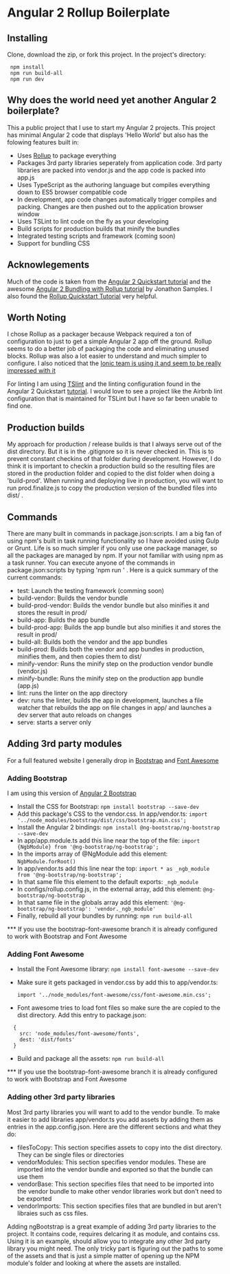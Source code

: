 # Angular 2 Rollup Boilerplate

## Installing

Clone, download the zip, or fork this project. In the project's directory:

  ```
   npm install
   npm run build-all
   npm run dev
  ```

## Why does the world need yet another Angular 2 boilerplate?

This a public project that I use to start my Angular 2 projects. This project has minimal Angular 2 code that displays 'Hello World' but also has the folowing features built in:

- Uses [Rollup](https://github.com/rollup/rollup) to package everything
- Packages 3rd party libraries seperately from application code. 3rd party libraries are packed into vendor.js and the app code is packed into app.js
- Uses TypeScript as the authoring language but compiles everything down to ES5 browser compatible code
- In development, app code changes automatically trigger compiles and packing. Changes are then pushed out to the application browser window
- Uses TSLint to lint code on the fly as your developing
- Build scripts for production builds that minify the bundles
- Integrated testing scripts and framework (coming soon)
- Support for bundling CSS

## Acknowlegements

Much of the code is taken from the [Angular 2 Quickstart tutorial](https://angular.io/docs/ts/latest/quickstart.html) and the awesome [Angular 2 Bundling with Rollup tutorial](https://medium.com/@jonnysamps/angular-2-bundling-with-rollup-4738d0148a2c#.7fc9ox9r6) by Jonathon Samples. I also found the [Rollup Quickstart Tutorial](https://github.com/rollup/rollup/wiki/Quickstart-Tutorial) very helpful.

## Worth Noting

I chose Rollup as a packager because Webpack required a ton of configuration to just to get a simple Angular 2 app off the ground. Rollup seems to do a better job of packaging the code and eliminating unused blocks. Rollup was also a lot easier to understand and much simpler to configure. I also noticed that the [Ionic team is using it and seem to be really impressed with it](http://blog.ionic.io/announcing-the-ionic-2-release-candidate/)

For linting I am using [TSlint](https://github.com/palantir/tslint) and the linting configuration found in the Angular 2 Quickstart [tutorial](https://angular.io/docs/ts/latest/quickstart.html). I would love to see a project like the Airbnb lint configuration that is maintained for TSLint but I have so far been unable to find one.

## Production builds

My approach for production / release builds is that I always serve out of the dist directory. But it is in the .gitignore so it is never checked in. This is to prevent constant checkins of that folder during development.
However, I do think it is important to checkin a production build so the resulting files are stored in the production folder and copied to the dist folder when doing a 'build-prod'. When running and deploying live in production, you will want to run prod.finalize.js to copy the production version of the bundled files into dist/ .

## Commands

There are many built in commands in package.json:scripts. I am a big fan of using npm's built in task running functionality so I have avoided using Gulp or Grunt. Life is so much simpler if you only use one package manager, so all the packages are managed by npm.
If your not familiar with using npm as a task runner. You can execute anyone of the commands in package.json:scripts by typing 'npm run <command>' . Here is a quick summary of the current commands:

- test: Launch the testing framework (comming soon)
- build-vendor: Builds the vendor bundle
- build-prod-vendor: Builds the vendor bundle but also minifies it and stores the result in prod/
- build-app: Builds the app bundle
- build-prod-app: Builds the app bundle but also minifies it and stores the result in prod/
- build-all: Builds both the vendor and the app bundles
- build-prod: Builds both the vendor and app bundles in production, minifies them, and then copies them to dist/
- minify-vendor: Runs the minify step on the production vendor bundle (vendor.js)
- minify-bundle: Runs the minify step on the production app bundle (app.js)
- lint: runs the linter on the app directory
- dev: runs the linter, builds the app in development, launches a file watcher that rebuilds the app on file changes in app/ and launches a dev server that auto reloads on changes
- serve: starts a server only

## Adding 3rd party modules

For a full featured website I generally drop in [Bootstrap](https://ng-bootstrap.github.io/#/home) and [Font Awesome](http://fontawesome.io/)

### Adding Bootstrap

I am using this version of [Angular 2 Bootstrap](https://github.com/ng-bootstrap/ng-bootstrap)

- Install the CSS for Bootstrap: `npm install bootstrap --save-dev`
- Add this package's CSS to the vendor.css. In app/vendor.ts: `import '../node_modules/bootstrap/dist/css/bootstrap.min.css';`
- Install the Angular 2 bindings: `npm install @ng-bootstrap/ng-bootstrap --save-dev`
- In app/app.module.ts add this line near the top of the file: `import {NgbModule} from '@ng-bootstrap/ng-bootstrap';`
- In the imports array of @NgModule add this element: `NgbModule.forRoot()`
- In app/vendor.ts add this line near the top: `import * as _ngb_module from '@ng-bootstrap/ng-bootstrap';`
- In that same file this element to the default exports: `_ngb_module`
- In configs/rollup.config.js, in the external array, add this element: `@ng-bootstrap/ng-bootstrap`
- In that same file in the globals array add this element: `'@ng-bootstrap/ng-bootstrap': 'vendor._ngb_module'`
- Finally, rebuild all your bundles by running: `npm run build-all`

*** If you use the bootstrap-font-awesome branch it is already configured to work with Bootstrap and Font Awesome

### Adding Font Awesome

- Install the Font Awesome library: `npm install font-awesome --save-dev`
- Make sure it gets packaged in vendor.css by add this to app/vendor.ts:

  `import '../node_modules/font-awesome/css/font-awesome.min.css';`

- Font awesome tries to load font files so make sure the are copied to the dist directory. Add this entry to package.json:
```
  {
    src: 'node_modules/font-awesome/fonts',
    dest: 'dist/fonts'
  }
```

- Build and package all the assets: `npm run build-all`

*** If you use the bootstrap-font-awesome branch it is already configured to work with Bootstrap and Font Awesome

### Adding other 3rd party libraries

Most 3rd party libraries you will want to add to the vendor bundle. To make it easier to add libraries app/vendor.ts
you add assets by adding them as entries in the app.config.json. Here are the different sections and what they do:

- filesToCopy: This section specifies assets to copy into the dist directory. They can be single files or directories
- vendorModules: This section specifies vendor modules. These are imported into the vendor bundle and exported so that the bundle can use them
- vendorBase: This section specifies files that need to be imported into the vendor bundle to make other vendor libraries work but don't need to be exported
- vendorImports: This section specifies files that are bundled in but aren't libraies such as css files.

Adding ngBootstrap is a great example of adding 3rd party libraries to the project. It contains code, requires delcaring it as module, and contains css. Using it is an example, should allow you to integrate any other 3rd party library you might need.
The only tricky part is figuring out the paths to some of the assets and that is just a simple matter of opening up the NPM module's folder and looking at where the assets are installed.